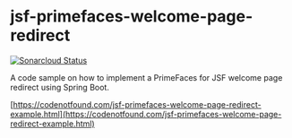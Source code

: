 # jsf-primefaces-welcome-page-redirect

[![Sonarcloud Status](https://sonarcloud.io/api/project_badges/measure?project=com.codenotfound%3Ajsf-primefaces-welcome-page-redirect&metric=alert_status)](https://sonarcloud.io/dashboard?id=com.codenotfound%3Ajsf-primefaces-welcome-page-redirect)

A code sample on how to implement a PrimeFaces for JSF welcome page redirect using Spring Boot.

[https://codenotfound.com/jsf-primefaces-welcome-page-redirect-example.html](https://codenotfound.com/jsf-primefaces-welcome-page-redirect-example.html)

